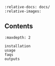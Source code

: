 ```{include} ../README.md
:relative-docs: docs/
:relative-images:
```

## Contents

```{toctree}
:maxdepth: 2

installation
usage
faqs
outputs
```
